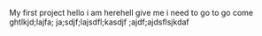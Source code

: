 My first project
hello i am herehell
give me 
i need to go 
to go come
ghtlkjd;lajfa;
ja;sdjf;lajsdfl;kasdjf
;ajdf;ajdsflsjkdaf